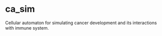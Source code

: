 # ca_sim

Cellular automaton for simulating cancer development and its interactions with immune system.